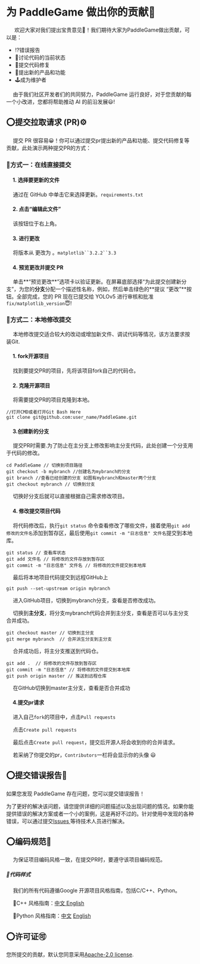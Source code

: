 # 为 PaddleGame 做出你的贡献🏅

&emsp;  欢迎大家对我们提出宝贵意见🥰！我们期待大家为PaddleGame做出贡献，可以是：

- ⁉错误报告
- 🔖讨论代码的当前状态
- 🎯提交代码修复
- 🧩提出新的产品和功能
- 🕹成为维护者

&emsp;  由于我们社区开发者们的共同努力，PaddleGame 运行良好，对于您贡献的每一个小改进，您都将帮助推动 AI 的前沿发展😃!

## ⭕提交拉取请求 (PR)⚙

&emsp;  提交 PR 很容易😀！你可以通过提交pr提出新的产品和功能、提交代码修复等贡献，此处演示两种提交PR的方式：

### 🔻方式一：在线直接提交

#### &emsp;  1. 选择要更新的文件

&emsp;  通过在 GitHub 中单击它来选择更新。`requirements.txt`

#### &emsp;  2. 点击“编辑此文件”

&emsp;  该按钮位于右上角。

#### &emsp;  3. 进行更改

&emsp;  将版本从 更改为 。`matplotlib``3.2.2``3.3`

#### &emsp;  4. 预览更改并提交 PR

&emsp;  单击**“预览更改**”选项卡以验证更新。在屏幕底部选择“为此提交创建新分支”，为您的**分支**分配一个描述性名称，例如，然后单击绿色的**提议 “更改”**按钮。全部完成，您的 PR 现在已提交给 YOLOv5 进行审核和批准`fix/matplotlib_version`😇!

### 🔻方式二：本地修改提交

&emsp;  本地修改提交适合较大的改动或增加新文件、调试代码等情况，该方法要求按装Git.

#### &emsp;  1. fork开源项目

&emsp;  找到要提交PR的项目，先将该项目fork自己的代码仓。

#### &emsp;  2. 克隆开源项目

&emsp;  将需要提交PR的项目克隆到本地。

```
//打开CMD或者打开Git Bash Here
git clone git@github.com:user_name/PaddleGame.git
```

#### &emsp;  3.创建新的分支

&emsp;  提交PR时需要.为了防止在主分支上修改影响主分支代码，此处创建一个分支用于代码的修改。

```
cd PaddleGame // 切换到项目路径
git checkout -b mybranch //创建名为mybranch的分支
git branch //查看已经创建的分支 如图有mybranch和master两个分支
git checkout mybranch // 切换到分支
```

&emsp;  切换好分支后就可以直接根据自己需求修改项目。

#### &emsp;  4. 修改提交项目代码

&emsp;  将代码修改后，执行``git status`` 命令查看修改了哪些文件，接着使用``git add 修改的文件名``添加到暂存区，最后使用``git commit -m "日志信息" 文件名``提交到本地库。

```
git status // 查看库状态
git add 文件名 // 将修改的文件存放到暂存区
git commit -m "日志信息" 文件名 // 将修改的文件提交到本地库
```

&emsp;  最后将本地项目代码提交到远程GitHub上

```
git push --set-upstream origin mybranch
```

&emsp;  进入GitHub项目，切换到mybranch分支，查看是否修改成功。



&emsp;  切换到**主分支**，将分支mybranch代码合并到主分支，查看是否可以与主分支合并成功。

```
git checkout master // 切换到主分支
git merge mybranch  // 合并派生分支到主分支
```

&emsp;  合并成功后，将主分支推送到代码仓。

```
git add .  // 将修改的文件存放到暂存区
git commit -m "日志信息" // 将修改的文件提交到本地库
git push origin master // 推送到远程仓库
```

&emsp;  在GitHub切换到master主分支，查看是否合并成功

#### &emsp;  4.提交pr请求

&emsp;  进入自己`fork`的项目中，点击`Pull requests`



&emsp;  点击`Create pull requests`



&emsp;  最后点击`Create pull request`，提交后开源人将会收到你的合并请求。



&emsp;  若采纳了你提交的pr，`Contributors`一栏将会显示你的头像 😃



## ⭕提交错误报告🐛

如果您发现 PaddleGame 存在问题，您可以提交错误报告！

为了更好的解决该问题，请您提供详细的问题描述以及出现问题的情况。如果你能提供错误的解决方案或者一个小的案例，这是再好不过的。针对使用中发现的各种错误，可以通过提交[Issues ](https://github.com/guojin-yan/PaddleGame/issues)等待技术人员进行解决。

## ⭕编码规范📇

&emsp;  为保证项目编码风格一致，在提交PR时，要遵守该项目编码规范。

##### 🔻代码样式

&emsp;  我们的所有代码遵循Google 开源项目风格指南，包括C/C++、Python。

&emsp;  🔸C++ 风格指南：[中文 ](https://zh-google-styleguide.readthedocs.io/en/latest/google-cpp-styleguide/contents/)  [English](https://google.github.io/styleguide/cppguide.html)

&emsp;  🔸Python 风格指南：[中文](https://zh-google-styleguide.readthedocs.io/en/latest/google-python-styleguide/contents/)  [English](https://google.github.io/styleguide/pyguide.html)

## ⭕许可证🉑

您所提交的贡献，默认您同意采用[Apache-2.0 license](https://github.com/PaddlePaddle/Paddle/blob/develop/LICENSE).